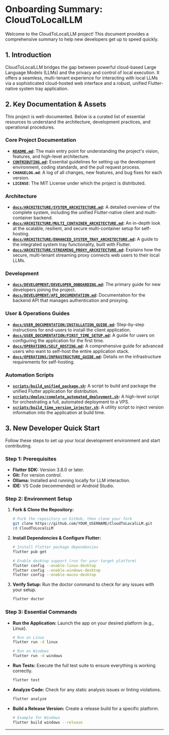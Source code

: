 # Onboarding Summary: CloudToLocalLLM

Welcome to the CloudToLocalLLM project! This document provides a comprehensive summary to help new developers get up to speed quickly.

## 1. Introduction

CloudToLocalLLM bridges the gap between powerful cloud-based Large Language Models (LLMs) and the privacy and control of local execution. It offers a seamless, multi-tenant experience for interacting with local LLMs via a sophisticated cloud-hosted web interface and a robust, unified Flutter-native system tray application.

## 2. Key Documentation & Assets

This project is well-documented. Below is a curated list of essential resources to understand the architecture, development practices, and operational procedures.

### Core Project Documentation
*   **[`README.md`](README.md:1):** The main entry point for understanding the project's vision, features, and high-level architecture.
*   **[`CONTRIBUTING.md`](CONTRIBUTING.md:1):** Essential guidelines for setting up the development environment, coding standards, and the pull request process.
*   **`CHANGELOG.md`**: A log of all changes, new features, and bug fixes for each version.
*   **`LICENSE`**: The MIT License under which the project is distributed.

### Architecture
*   **[`docs/ARCHITECTURE/SYSTEM_ARCHITECTURE.md`](docs/ARCHITECTURE/SYSTEM_ARCHITECTURE.md:1):** A detailed overview of the complete system, including the unified Flutter-native client and multi-container backend.
*   **[`docs/ARCHITECTURE/MULTI_CONTAINER_ARCHITECTURE.md`](docs/ARCHITECTURE/MULTI_CONTAINER_ARCHITECTURE.md:1):** An in-depth look at the scalable, resilient, and secure multi-container setup for self-hosting.
*   **[`docs/ARCHITECTURE/ENHANCED_SYSTEM_TRAY_ARCHITECTURE.md`](docs/ARCHITECTURE/ENHANCED_SYSTEM_TRAY_ARCHITECTURE.md:1):** A guide to the integrated system tray functionality, built with Flutter.
*   **[`docs/ARCHITECTURE/STREAMING_PROXY_ARCHITECTURE.md`](docs/ARCHITECTURE/STREAMING_PROXY_ARCHITECTURE.md:1):** Explains how the secure, multi-tenant streaming proxy connects web users to their local LLMs.

### Development
*   **[`docs/DEVELOPMENT/DEVELOPER_ONBOARDING.md`](docs/DEVELOPMENT/DEVELOPER_ONBOARDING.md:1):** The primary guide for new developers joining the project.
*   **[`docs/DEVELOPMENT/API_DOCUMENTATION.md`](docs/DEVELOPMENT/API_DOCUMENTATION.md:1):** Documentation for the backend API that manages authentication and proxying.

### User & Operations Guides
*   **[`docs/USER_DOCUMENTATION/INSTALLATION_GUIDE.md`](docs/USER_DOCUMENTATION/INSTALLATION_GUIDE.md:1):** Step-by-step instructions for end-users to install the client application.
*   **[`docs/USER_DOCUMENTATION/FIRST_TIME_SETUP.md`](docs/USER_DOCUMENTATION/FIRST_TIME_SETUP.md:1):** A guide for users on configuring the application for the first time.
*   **[`docs/OPERATIONS/SELF_HOSTING.md`](docs/OPERATIONS/SELF_HOSTING.md:1):** A comprehensive guide for advanced users who want to self-host the entire application stack.
*   **[`docs/OPERATIONS/INFRASTRUCTURE_GUIDE.md`](docs/OPERATIONS/INFRASTRUCTURE_GUIDE.md:1):** Details on the infrastructure requirements for self-hosting.

### Automation Scripts
*   **[`scripts/build_unified_package.sh`](scripts/build_unified_package.sh:1):** A script to build and package the unified Flutter application for distribution.
*   **[`scripts/deploy/complete_automated_deployment.sh`](scripts/deploy/complete_automated_deployment.sh:1):** A high-level script for orchestrating a full, automated deployment to a VPS.
*   **[`scripts/build_time_version_injector.sh`](scripts/build_time_version_injector.sh:1):** A utility script to inject version information into the application at build time.

## 3. New Developer Quick Start

Follow these steps to set up your local development environment and start contributing.

### Step 1: Prerequisites
*   **Flutter SDK:** Version 3.8.0 or later.
*   **Git:** For version control.
*   **Ollama:** Installed and running locally for LLM interaction.
*   **IDE:** VS Code (recommended) or Android Studio.

### Step 2: Environment Setup
1.  **Fork & Clone the Repository:**
    ```bash
    # Fork the repository on GitHub, then clone your fork
    git clone https://github.com/YOUR_USERNAME/CloudToLocalLLM.git
    cd CloudToLocalLLM
    ```

2.  **Install Dependencies & Configure Flutter:**
    ```bash
    # Install Flutter package dependencies
    flutter pub get

    # Enable desktop support (run for your target platform)
    flutter config --enable-linux-desktop
    flutter config --enable-windows-desktop
    flutter config --enable-macos-desktop
    ```

3.  **Verify Setup:**
    Run the doctor command to check for any issues with your setup.
    ```bash
    flutter doctor
    ```

### Step 3: Essential Commands
*   **Run the Application:**
    Launch the app on your desired platform (e.g., Linux).
    ```bash
    # Run on Linux
    flutter run -d linux

    # Run on Windows
    flutter run -d windows
    ```

*   **Run Tests:**
    Execute the full test suite to ensure everything is working correctly.
    ```bash
    flutter test
    ```

*   **Analyze Code:**
    Check for any static analysis issues or linting violations.
    ```bash
    flutter analyze
    ```

*   **Build a Release Version:**
    Create a release build for a specific platform.
    ```bash
    # Example for Windows
    flutter build windows --release
    ```
---